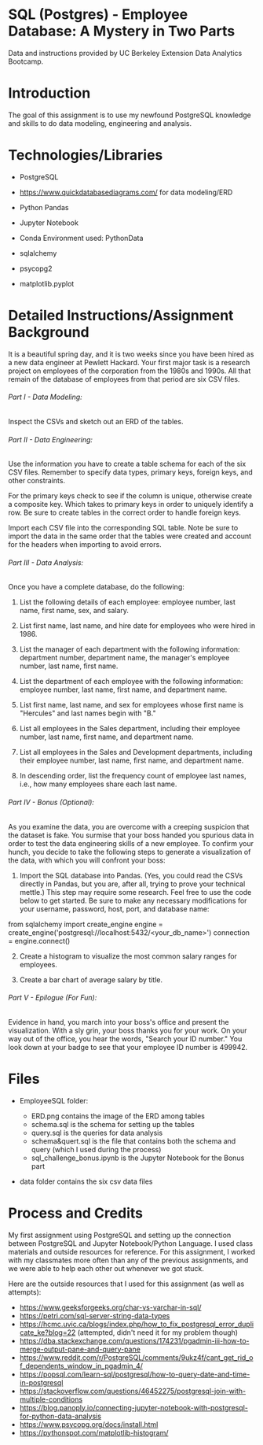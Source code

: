 # SQL (Postgres) - Employee Database: A Mystery in Two Parts

Data and instructions provided by UC Berkeley Extension Data Analytics Bootcamp.

# Introduction 

The goal of this assignment is to use my newfound PostgreSQL knowledge and skills to do data modeling, engineering and analysis. 

# Technologies/Libraries

  - PostgreSQL
  
  - https://www.quickdatabasediagrams.com/ for data modeling/ERD
  
  - Python Pandas
  
  - Jupyter Notebook
  
  - Conda Environment used: PythonData
  
  - sqlalchemy
  
  - psycopg2
  
  - matplotlib.pyplot

# Detailed Instructions/Assignment Background

It is a beautiful spring day, and it is two weeks since you have been hired as a new data engineer at Pewlett Hackard. Your first major task is a research project on employees of the corporation from the 1980s and 1990s. All that remain of the database of employees from that period are six CSV files.

###### Part I - Data Modeling:

Inspect the CSVs and sketch out an ERD of the tables.

###### Part II - Data Engineering:

Use the information you have to create a table schema for each of the six CSV files. Remember to specify data types, primary keys, foreign keys, and other constraints.

For the primary keys check to see if the column is unique, otherwise create a composite key. Which takes to primary keys in order to uniquely identify a row.
Be sure to create tables in the correct order to handle foreign keys.

Import each CSV file into the corresponding SQL table. Note be sure to import the data in the same order that the tables were created and account for the headers when importing to avoid errors.

###### Part III - Data Analysis:

Once you have a complete database, do the following:

1. List the following details of each employee: employee number, last name, first name, sex, and salary.

2. List first name, last name, and hire date for employees who were hired in 1986.

3. List the manager of each department with the following information: department number, department name, the manager's employee number, last name, first name.

4. List the department of each employee with the following information: employee number, last name, first name, and department name.

5. List first name, last name, and sex for employees whose first name is "Hercules" and last names begin with "B."

6. List all employees in the Sales department, including their employee number, last name, first name, and department name.

7. List all employees in the Sales and Development departments, including their employee number, last name, first name, and department name.

8. In descending order, list the frequency count of employee last names, i.e., how many employees share each last name.

###### Part IV - Bonus (Optional):

As you examine the data, you are overcome with a creeping suspicion that the dataset is fake. You surmise that your boss handed you spurious data in order to test the data engineering skills of a new employee. To confirm your hunch, you decide to take the following steps to generate a visualization of the data, with which you will confront your boss:

1. Import the SQL database into Pandas. (Yes, you could read the CSVs directly in Pandas, but you are, after all, trying to prove your technical mettle.) This step may require some research. Feel free to use the code below to get started. Be sure to make any necessary modifications for your username, password, host, port, and database name:

from sqlalchemy import create_engine
engine = create_engine('postgresql://localhost:5432/<your_db_name>')
connection = engine.connect()

2. Create a histogram to visualize the most common salary ranges for employees.

3. Create a bar chart of average salary by title.

###### Part V - Epilogue (For Fun):

Evidence in hand, you march into your boss's office and present the visualization. With a sly grin, your boss thanks you for your work. On your way out of the office, you hear the words, "Search your ID number." You look down at your badge to see that your employee ID number is 499942.

# Files

  - EmployeeSQL folder: 
    - ERD.png contains the image of the ERD among tables
    - schema.sql is the schema for setting up the tables
    - query.sql is the queries for data analysis
    - schema&quert.sql is the file that contains both the schema and query (which I used during the process)
    - sql_challenge_bonus.ipynb is the Jupyter Notebook for the Bonus part
  
  - data folder contains the six csv data files

# Process and Credits

My first assignment using PostgreSQL and setting up the connection between PostgreSQL and Jupyter Notebook/Python Language. I used class materials and outside resources for reference. For this assignment, I worked with my classmates more often than any of the previous assignments, and we were able to help each other out whenever we got stuck.

Here are the outside resources that I used for this assignment (as well as attempts):

  - https://www.geeksforgeeks.org/char-vs-varchar-in-sql/
  - https://petri.com/sql-server-string-data-types
  - https://hcmc.uvic.ca/blogs/index.php/how_to_fix_postgresql_error_duplicate_ke?blog=22 (attempted, didn't need it for my problem though)
  - https://dba.stackexchange.com/questions/174231/pgadmin-iii-how-to-merge-output-pane-and-query-pane 
  - https://www.reddit.com/r/PostgreSQL/comments/9ukz4f/cant_get_rid_of_dependents_window_in_pgadmin_4/
  - https://popsql.com/learn-sql/postgresql/how-to-query-date-and-time-in-postgresql
  - https://stackoverflow.com/questions/46452275/postgresql-join-with-multiple-conditions
  - https://blog.panoply.io/connecting-jupyter-notebook-with-postgresql-for-python-data-analysis
  - https://www.psycopg.org/docs/install.html
  - https://pythonspot.com/matplotlib-histogram/
  
